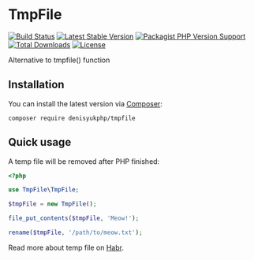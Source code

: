 # TmpFile

[![Build Status](https://img.shields.io/travis/com/denisyukphp/tmpfile/master?style=plastic)](https://travis-ci.com/denisyukphp/tmpfile)
[![Latest Stable Version](https://img.shields.io/packagist/v/denisyukphp/tmpfile?style=plastic)](https://packagist.org/packages/denisyukphp/tmpfile)
[![Packagist PHP Version Support](https://img.shields.io/packagist/php-v/denisyukphp/tmpfile?style=plastic&color=8892BF)](https://packagist.org/packages/denisyukphp/tmpfile)
[![Total Downloads](https://img.shields.io/packagist/dt/denisyukphp/tmpfile?style=plastic)](https://packagist.org/packages/denisyukphp/tmpfile)
[![License](https://img.shields.io/packagist/l/denisyukphp/tmpfile?style=plastic&color=428F7E)](https://packagist.org/packages/denisyukphp/tmpfile)

Alternative to tmpfile() function

## Installation

You can install the latest version via [Composer](https://getcomposer.org/):

```text
composer require denisyukphp/tmpfile
```

## Quick usage

A temp file will be removed after PHP finished:

```php
<?php

use TmpFile\TmpFile;

$tmpFile = new TmpFile();

file_put_contents($tmpFile, 'Meow!');

rename($tmpFile, '/path/to/meow.txt');
```

Read more about temp file on [Habr](https://habr.com/ru/post/320078/).
